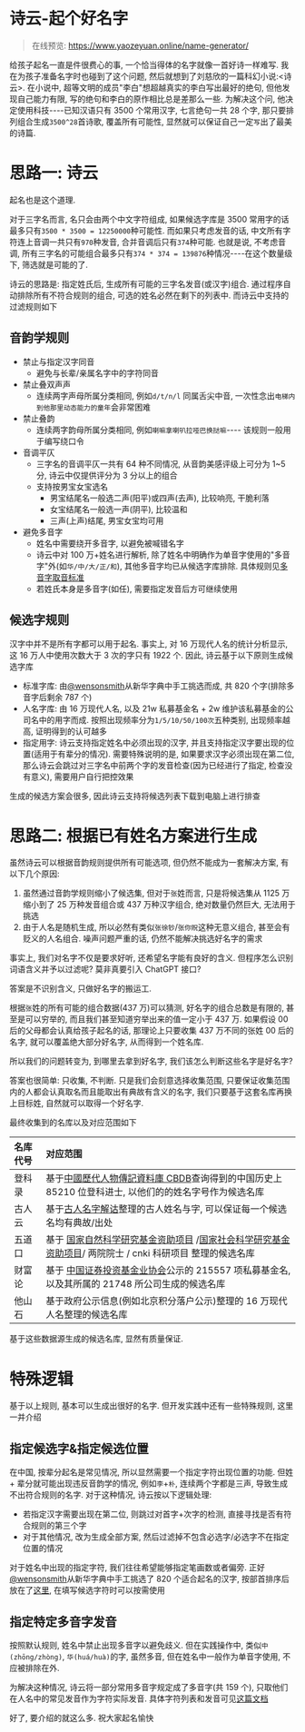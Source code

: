 # 诗云-起个好名字

> 在线预览: https://www.yaozeyuan.online/name-generator/

给孩子起名一直是件很费心的事, 一个恰当得体的名字就像一首好诗一样难写. 我在为孩子准备名字时也碰到了这个问题, 然后就想到了刘慈欣的一篇科幻小说:<诗云>. 在小说中, 超等文明的成员"李白"想超越真实的李白写出最好的绝句, 但他发现自己能力有限, 写的绝句和李白的原作相比总是差那么一些. 为解决这个问, 他决定使用科技----已知汉语只有 3500 个常用汉字, 七言绝句一共 28 个字, 那只要排列组合生成`3500^28`首诗歌, 覆盖所有可能性, 显然就可以保证自己一定`写`出了最美的诗篇.

# 思路一: 诗云

起名也是这个道理.

对于三字名而言, 名只会由两个中文字符组成, 如果候选字库是 3500 常用字的话最多只有`3500 * 3500 = 12250000`种可能性. 而如果只考虑发音的话, 中文所有字符连上音调一共只有`970`种发音, 合并音调后只有`374`种可能. 也就是说, 不考虑音调, 所有三字名的可能组合最多只有`374 * 374 = 139876`种情况----在这个数量级下, 筛选就是可能的了.

诗云的思路是: 指定姓氏后, 生成所有可能的三字名发音(或汉字)组合. 通过程序自动排除所有不符合规则的组合, 可选的姓名必然在剩下的列表中. 而诗云中支持的过滤规则如下

## 音韵学规则

- 禁止与指定汉字同音
  - 避免与长辈/亲属名字中的字符同音
- 禁止叠双声声
  - 连续两字声母所属分类相同, 例如`d/t/n/l` 同属舌尖中音, 一次性念出`电梯内到他那里动态能力的童年`会非常困难
- 禁止叠韵
  - 连续两字韵母所属分类相同, 例如`喇嘛拿喇叭拉哑巴换挞嘛`---- 该规则一般用于编写绕口令
- 音调平仄
  - 三字名的音调平仄一共有 64 种不同情况, 从音韵美感评级上可分为 1~5 分, 诗云中仅提供评分为 3 分以上的组合
  - 支持按男宝女宝选名
    - 男宝结尾名一般选二声(阳平)或四声(去声), 比较响亮, 干脆利落
    - 女宝结尾名一般选一声(阴平), 比较温和
    - 三声(上声)结尾, 男宝女宝均可用
- 避免多音字
  - 姓名中需要绕开多音字, 以避免被喊错名字
  - 诗云中对 100 万+姓名进行解析, 除了姓名中明确作为单音字使用的"多音字"外(如`华/中/大/正/和`), 其他多音字均已从候选字库排除. 具体规则见[多音字取音标准](./doc/多音字取音标准.md)
  - 若姓氏本身是多音字(如任), 需要指定发音后方可继续使用

## 候选字规则

汉字中并不是所有字都可以用于起名. 事实上, 对 16 万现代人名的统计分析显示, 这 16 万人中使用次数大于 3 次的字只有 1922 个. 因此, 诗云基于以下原则生成候选字库

- 标准字库: 由[@wensonsmith](https://www.v2ex.com/t/641804)从新华字典中手工挑选而成, 共 820 个字(排除多音字后剩余 787 个)
- 人名字库: 由 16 万现代人名, 以及 21w 私募基金名 + 2w 维护该私募基金的公司名中的用字而成. 按照出现频率分为`1/5/10/50/100次`五种类别, 出现频率越高, 证明得到的认可越多
- 指定用字: 诗云支持指定姓名中必须出现的汉字, 并且支持指定汉字要出现的位置(适用于有辈分的情况). 需要特殊说明的是, 如果要求汉字必须出现在第二位, 那么诗云会跳过对三字名中前两个字的发音检查(因为已经进行了指定, 检查没有意义), 需要用户自行把控效果

生成的候选方案会很多, 因此诗云支持将候选列表下载到电脑上进行排查

# 思路二: 根据已有姓名方案进行生成

虽然诗云可以根据音韵规则提供所有可能选项, 但仍然不能成为一套解决方案, 有以下几个原因:

1.  虽然通过音韵学规则缩小了候选集, 但对于`张`姓而言, 只是将候选集从 1125 万缩小到了 25 万种发音组合或 437 万种汉字组合, 绝对数量仍然巨大, 无法用于挑选
2.  由于人名是随机生成, 所以必然有类似`张徐钞`/`张你贶`这种无意义组合, 甚至会有贬义的人名组合. 噪声问题严重的话, 仍然不能解决挑选好名字的需求

事实上, 我们对名字不仅是要求好听, 还希望名字能有良好的含义. 但程序怎么识别词语含义并予以过滤呢? 莫非真要引入 ChatGPT 接口?

答案是不识别含义, 只做好名字的搬运工.

根据`张`姓的所有可能的组合数据(437 万)可以猜测, 好名字的组合总数是有限的, 甚至是可以穷举的, 而且我们甚至知道穷举出来的值一定小于 437 万. 如果假设 00 后的父母都会认真给孩子起名的话, 那理论上只要收集 437 万不同的张姓 00 后的名字, 就可以覆盖绝大部分好名字, 从而得到一个姓名库.

所以我们的问题转变为, 到哪里去拿到好名字, 我们该怎么判断这些名字是好名字?

答案也很简单: 只收集, 不判断. 只是我们会刻意选择收集范围, 只要保证收集范围内的人都会认真取名而且能取出有典故有含义的名字, 我们只要基于这套名库再换上目标姓, 自然就可以取得一个好名字.

最终收集到的名库以及对应范围如下

| 名库代号 | 对应范围                                                                                                                                                                                      |
| :------- | :-------------------------------------------------------------------------------------------------------------------------------------------------------------------------------------------- |
| 登科录   | 基于[中國歷代人物傳記資料庫 CBDB](https://projects.iq.harvard.edu/chinesecbdb/home)查询得到的中国历史上 85210 位登科进士, 以他们的的姓名字号作为候选名库                                      |
| 古人云   | 基于[古人名字解诂](https://book.douban.com/subject/35479474/)整理的古人姓名与字, 可以保证每一个候选名均有典故/出处                                                                            |
| 五道口   | 基于 [国家自然科学研究基金资助项目](https://kd.nsfc.gov.cn/) /[国家社会科学研究基金资助项目](http://fz.people.com.cn/skygb/sk/index.php/Index/seach)/ 两院院士 / cnki 科研项目 整理的候选名库 |
| 财富论   | 基于 [中国证券投资基金业协会](https://gs.amac.org.cn/amac-infodisc/res/pof/fund/index.html)公示的 215557 项私募基金名, 以及其所属的 21748 所公司生成的候选名库                                |
| 他山石   | 基于政府公示信息(例如北京积分落户公示)整理的 16 万现代人名整理的候选名库                                                                                                                      |

基于这些数据源生成的候选名库, 显然有质量保证.

# 特殊逻辑

基于以上规则, 基本可以生成出很好的名字. 但开发实践中还有一些特殊规则, 这里一并介绍

## 指定候选字&指定候选位置

在中国, 按辈分起名是常见情况, 所以显然需要一个指定字符出现位置的功能. 但姓 + 辈分就可能出现违反音韵学的情况, 例如`李`+`朴`, 连续两个字都是三声, 导致生成不出符合规则的名字. 对于这种情况, 诗云按以下逻辑处理:

- 若指定汉字需要出现在第二位, 则跳过对首字+次字的检测, 直接寻找是否有符合规则的第三个字
- 对于其他情况, 改为生成全部方案, 然后过滤掉不包含必选字/必选字不在指定位置的情况

对于姓名中出现的指定字符, 我们往往希望能够指定笔画数或者偏旁. 正好[@wensonsmith](https://www.v2ex.com/t/641804)从新华字典中手工挑选了 820 个适合起名的汉字, 按部首排序后放在了[这里](./database/char_db//standard_820_char.json), 在填写候选字符时可以按需使用

## 指定特定多音字发音

按照默认规则, 姓名中禁止出现多音字以避免歧义. 但在实践操作中, 类似`中(zhōng/zhòng)`, `华(huá/huà)`的字, 虽然多音, 但在姓名中一般作为单音字使用, 不应被排除在外.

为解决这种情况, 诗云将一部分常用多音字规定成了多音字(共 159 个), 只取他们在人名中的常见发音作为字符实际发音. 具体字符列表和发音可见[这篇文档](./doc/多音字取音标准.md)

好了, 要介绍的就这么多. 祝大家起名愉快
